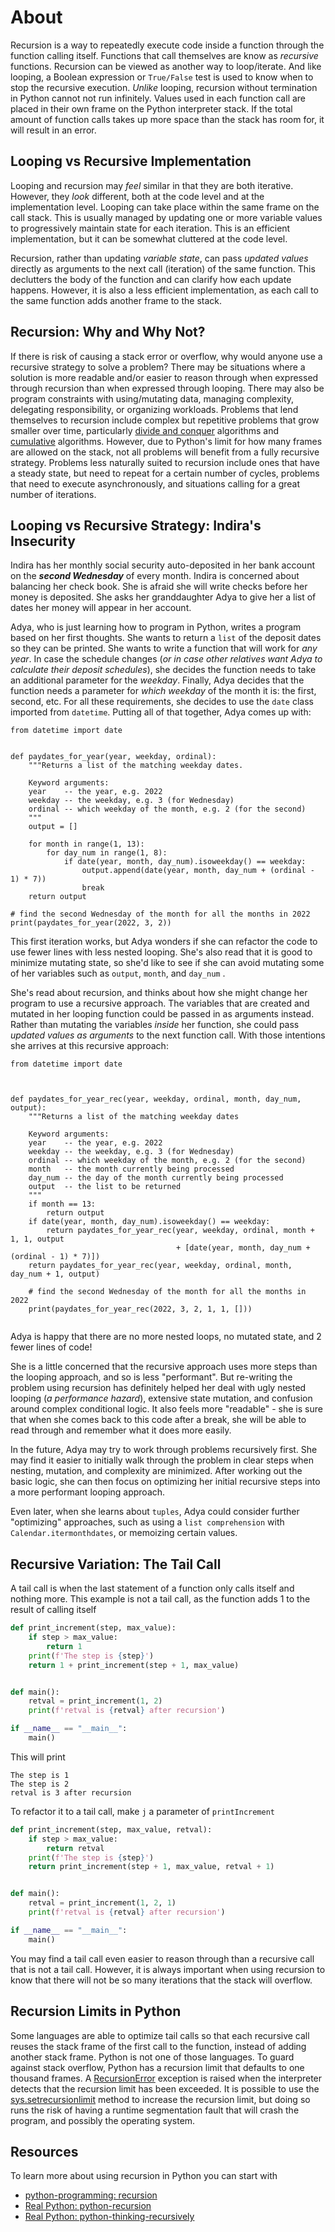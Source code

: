 # About

Recursion is a way to repeatedly execute code inside a function through the function calling itself.
Functions that call themselves are know as _recursive_ functions.
Recursion can be viewed as another way to loop/iterate. 
And like looping, a Boolean expression or `True/False` test is used to know when to stop the recursive execution.
_Unlike_ looping, recursion without termination in Python cannot not run infinitely.
Values used in each function call are placed in their own frame on the Python interpreter stack.
If the total amount of function calls takes up more space than the stack has room for, it will result in an error.

## Looping vs Recursive Implementation

Looping and recursion may _feel_ similar in that they are both iterative.
However, they _look_ different, both at the code level and at the implementation level.
Looping can take place within the same frame on the call stack.
This is usually managed by updating one or more variable values to progressively maintain state for each iteration.
This is an efficient implementation, but it can be somewhat cluttered at the code level.

Recursion, rather than updating _variable state_, can pass _updated values_ directly as arguments to the next call (iteration) of the same function.
This declutters the body of the function and can clarify how each update happens.
However,  it is also a less efficient implementation, as each call to the same function adds another frame to the stack.

## Recursion: Why and Why Not?

If there is risk of causing a stack error or overflow, why would anyone use a recursive strategy to solve a problem?
There may be situations where a solution is more readable and/or easier to reason through when expressed through recursion than when expressed through looping.
There may also be program constraints with using/mutating data, managing complexity, delegating responsibility, or organizing workloads.
Problems that lend themselves to recursion include complex but repetitive problems that grow smaller over time, particularly [divide and conquer][divide and conquer] algorithms and [cumulative][cumulative] algorithms.
However, due to Python's limit for how many frames are allowed on the stack, not all problems will benefit from a fully recursive strategy.
Problems less naturally suited to recursion include ones that have a steady state, but need to repeat for a certain number of cycles, problems that need to execute asynchronously, and situations calling for a great number of iterations.

## Looping vs Recursive Strategy: Indira's Insecurity

Indira has her monthly social security auto-deposited in her bank account on the **_second Wednesday_** of every month.
Indira is concerned about balancing her check book.
She is afraid she will write checks before her money is deposited.
She asks her granddaughter Adya to give her a list of dates her money will appear in her account.

Adya, who is just learning how to program in Python, writes a program based on her first thoughts.
She wants to return a `list` of the deposit dates so they can be printed.
She wants to write a function that will work for _any year_.
In case the schedule changes (_or in case other relatives want Adya to calculate their deposit schedules_),  she decides the function needs to take an additional parameter for the _weekday_.
Finally, Adya decides that the function needs a parameter for _which weekday_ of the month it is: the first, second, etc.
For all these requirements, she decides to use the `date` class imported from `datetime`.
Putting all of that together, Adya comes up with:

```
from datetime import date


def paydates_for_year(year, weekday, ordinal):
    """Returns a list of the matching weekday dates.
    
    Keyword arguments:
    year    -- the year, e.g. 2022
    weekday -- the weekday, e.g. 3 (for Wednesday)
    ordinal -- which weekday of the month, e.g. 2 (for the second)
    """
    output = []

    for month in range(1, 13):
        for day_num in range(1, 8):
            if date(year, month, day_num).isoweekday() == weekday:
                output.append(date(year, month, day_num + (ordinal - 1) * 7))
                break
    return output

# find the second Wednesday of the month for all the months in 2022
print(paydates_for_year(2022, 3, 2))
```

This  first iteration works, but Adya wonders if she can refactor the code to use fewer lines with less nested looping.
She's also read that it is good to minimize mutating state, so she'd like to see if she can avoid mutating some of her variables such as `output`, `month`, and `day_num` .  

She's read about recursion, and thinks about how she might change her program to use a recursive approach.
The variables that are created and mutated in her looping function could  be passed in as arguments instead.
Rather than  mutating the variables _inside_ her function, she could pass _updated values as arguments_ to the next function call.
With those intentions she arrives at this recursive approach:

```
from datetime import date



def paydates_for_year_rec(year, weekday, ordinal, month, day_num, output):
    """Returns a list of the matching weekday dates
    
    Keyword arguments:
    year    -- the year, e.g. 2022
    weekday -- the weekday, e.g. 3 (for Wednesday)
    ordinal -- which weekday of the month, e.g. 2 (for the second)
    month   -- the month currently being processed
    day_num -- the day of the month currently being processed
    output  -- the list to be returned
    """
    if month == 13:
        return output
    if date(year, month, day_num).isoweekday() == weekday:
        return paydates_for_year_rec(year, weekday, ordinal, month + 1, 1, output
                                     + [date(year, month, day_num + (ordinal - 1) * 7)])
    return paydates_for_year_rec(year, weekday, ordinal, month, day_num + 1, output)

    # find the second Wednesday of the month for all the months in 2022
    print(paydates_for_year_rec(2022, 3, 2, 1, 1, []))
    
```

Adya is happy that there are no more nested loops, no mutated state, and 2 fewer lines of code!  

She is a little concerned that the recursive approach uses more steps than the looping approach, and so is less "performant".
But re-writing the problem using recursion has definitely helped her deal with ugly nested looping (_a performance hazard_), extensive state mutation, and confusion around complex conditional logic.
It also feels more "readable" - she is sure that when she comes back to this code after a break, she will be able to read through and remember what it does more easily. 

In the future, Adya may try to work through problems recursively first.
She may find it easier to initially walk through the problem in clear steps when nesting, mutation, and complexity are minimized.
After working out the basic logic, she can then focus on optimizing her initial recursive steps into a more performant looping approach.

Even later, when she learns about `tuples`, Adya could consider further "optimizing" approaches, such as using a `list comprehension` with `Calendar.itermonthdates`, or memoizing certain values.

## Recursive Variation: The Tail Call

A tail call is when the last statement of a function only calls itself and nothing more.
This example is not a tail call, as the function adds 1 to the result of calling itself

```python
def print_increment(step, max_value):
    if step > max_value:
        return 1
    print(f'The step is {step}')
    return 1 + print_increment(step + 1, max_value)


def main():
    retval = print_increment(1, 2)
    print(f'retval is {retval} after recursion')

if __name__ == "__main__":
    main()

```

This will print

```
The step is 1
The step is 2
retval is 3 after recursion
```

To refactor it to a tail call, make `j` a parameter of `printIncrement`

```python
def print_increment(step, max_value, retval):
    if step > max_value:
        return retval
    print(f'The step is {step}')
    return print_increment(step + 1, max_value, retval + 1)


def main():
    retval = print_increment(1, 2, 1)
    print(f'retval is {retval} after recursion')

if __name__ == "__main__":
    main()

```

You may find a tail call even easier to reason through than a recursive call that is not a tail call.
However, it is always important when using recursion to know that there will not be so many iterations that the stack will overflow.

## Recursion Limits in Python

Some languages are able to optimize tail calls so that each recursive call reuses the stack frame of the first call to the function, instead of adding another stack frame.
Python is not one of those languages.
To guard against stack overflow, Python has a recursion limit that defaults to one thousand frames.
A [RecursionError](https://docs.python.org/3.8/library/exceptions.html#RecursionError) exception is raised when the interpreter detects that the recursion limit has been exceeded.
It is possible to use the [sys.setrecursionlimit](https://docs.python.org/3.8/library/sys.html#sys.setrecursionlimit) method to increase the recursion limit, but doing so runs the risk of having a runtime segmentation fault that will crash the program, and possibly the operating system.

## Resources

To learn more about using recursion in Python you can start with 
- [python-programming: recursion][python-programming: recursion]
- [Real Python: python-recursion][Real Python: python-recursion]
- [Real Python: python-thinking-recursively][Real Python: python-thinking-recursively]

[python-programming: recursion]: https://www.programiz.com/python-programming/recursion
[Real Python: python-recursion]: https://realpython.com/python-recursion/
[Real Python: python-thinking-recursively]: https://realpython.com/python-thinking-recursively/
[RecursionError]: https://docs.python.org/3.8/library/exceptions.html#RecursionError
[setrecursionlimit]: https://docs.python.org/3.8/library/sys.html#sys.setrecursionlimit
[divide and conquer]: https://afteracademy.com/blog/divide-and-conquer-approach-in-programming
[cumulative]: https://www.geeksforgeeks.org/sum-of-natural-numbers-using-recursion/

